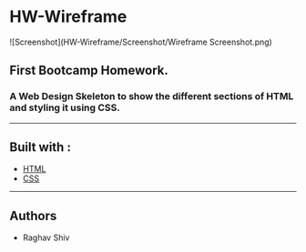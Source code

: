 # HW-Wireframe

![Screenshot](HW-Wireframe/Screenshot/Wireframe Screenshot.png)

## First Bootcamp Homework.



### A Web Design Skeleton to show the different sections of HTML and styling it using CSS.

<hr>

## Built with :

* [HTML](https://www.w3schools.com/html/html_intro.asp) 
* [CSS](https://www.w3schools.com/css/default.asp)

<hr>

## Authors

* Raghav Shiv
